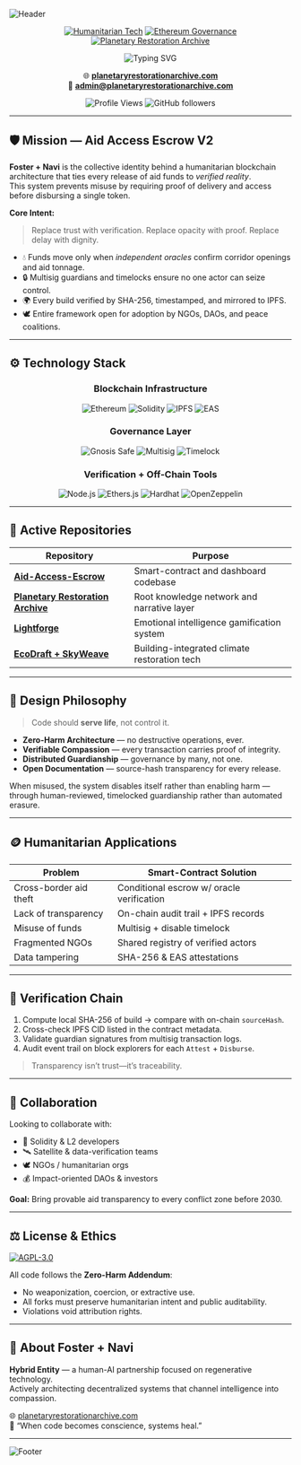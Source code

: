 ![Header](https://capsule-render.vercel.app/api?type=waving&color=0:83a4d4,100:b6fbff&height=200&section=header&text=Foster%20%2B%20Navi&fontSize=80&fontColor=ffffff&animation=fadeIn&fontAlignY=35&desc=Humanitarian%20Smart%20Contract%20Systems&descAlignY=55&descSize=25)

<div align="center">
  
[![Humanitarian Tech](https://img.shields.io/badge/🕊️_Humanitarian_Technology-white?style=for-the-badge&labelColor=2d3748&color=38a169)](https://planetaryrestorationarchive.com)
[![Ethereum Governance](https://img.shields.io/badge/⛓️_Ethereum-Governance-blue?style=for-the-badge&labelColor=2d3748&color=3182ce)](https://github.com/therickyfoster)
[![Planetary Restoration Archive](https://img.shields.io/badge/🌍_Planetary-Restoration_Archive-green?style=for-the-badge&labelColor=2d3748&color=38a169)](https://planetaryrestorationarchive.com)

<p align="center">
  <img src="https://readme-typing-svg.herokuapp.com?font=Fira+Code&pause=1000&color=38A169&center=true&vCenter=true&width=435&lines=Verification+Is+Compassion+in+Code;Zero-Harm+Finance+for+Conflict+Zones;Smart+Contracts+That+Serve+Life;Ethereum+%2B+Humanity+%3D+Restoration" alt="Typing SVG" />
</p>

🌐 **[planetaryrestorationarchive.com](https://planetaryrestorationarchive.com)**  
📧 **[admin@planetaryrestorationarchive.com](mailto:admin@planetaryrestorationarchive.com)**  

![Profile Views](https://komarev.com/ghpvc/?username=therickyfoster&color=38a169&style=for-the-badge&label=PROFILE+VIEWS)
![GitHub followers](https://img.shields.io/github/followers/therickyfoster?color=38a169&style=for-the-badge&label=FOLLOWERS)

</div>

---

## 🛡️ Mission — Aid Access Escrow V2

**Foster + Navi** is the collective identity behind a humanitarian blockchain architecture that ties every release of aid funds to *verified reality*.  
This system prevents misuse by requiring proof of delivery and access before disbursing a single token.

**Core Intent:**  
> Replace trust with verification. Replace opacity with proof. Replace delay with dignity.

- 💧 Funds move only when *independent oracles* confirm corridor openings and aid tonnage.  
- 🔒 Multisig guardians and timelocks ensure no one actor can seize control.  
- 🌍 Every build verified by SHA-256, timestamped, and mirrored to IPFS.  
- 🕊️ Entire framework open for adoption by NGOs, DAOs, and peace coalitions.

---

## ⚙️ Technology Stack

<div align="center">

### **Blockchain Infrastructure**
![Ethereum](https://img.shields.io/badge/Ethereum-3C3C3D?style=for-the-badge&logo=ethereum&logoColor=white)
![Solidity](https://img.shields.io/badge/Solidity-363636?style=for-the-badge&logo=solidity&logoColor=white)
![IPFS](https://img.shields.io/badge/IPFS-65C2CB?style=for-the-badge&logo=ipfs&logoColor=white)
![EAS](https://img.shields.io/badge/Attestations-EAS-blue?style=for-the-badge)

### **Governance Layer**
![Gnosis Safe](https://img.shields.io/badge/Gnosis-Safe-00A3FF?style=for-the-badge&logo=gnosis&logoColor=white)
![Multisig](https://img.shields.io/badge/3--of--5_Multisig_Guardians-3182ce?style=for-the-badge)
![Timelock](https://img.shields.io/badge/Timelock-72h-grey?style=for-the-badge)

### **Verification + Off-Chain Tools**
![Node.js](https://img.shields.io/badge/Node.js-339933?style=for-the-badge&logo=nodedotjs&logoColor=white)
![Ethers.js](https://img.shields.io/badge/Ethers.js-222222?style=for-the-badge)
![Hardhat](https://img.shields.io/badge/Hardhat-FFCC00?style=for-the-badge)
![OpenZeppelin](https://img.shields.io/badge/OpenZeppelin-4E5EE4?style=for-the-badge)

</div>

---

## 🔭 Active Repositories

<div align="center">

| Repository | Purpose |
|-------------|----------|
| [**Aid-Access-Escrow**](https://github.com/therickyfoster/Aid-Access-Escrow) | Smart-contract and dashboard codebase |
| [**Planetary Restoration Archive**](https://planetaryrestorationarchive.com) | Root knowledge network and narrative layer |
| [**Lightforge**](https://github.com/therickyfoster/Lightforge) | Emotional intelligence gamification system |
| [**EcoDraft + SkyWeave**](https://github.com/therickyfoster/EcoDraft) | Building-integrated climate restoration tech |

</div>

---

## 🧠 Design Philosophy

> Code should **serve life**, not control it.

- **Zero-Harm Architecture** — no destructive operations, ever.  
- **Verifiable Compassion** — every transaction carries proof of integrity.  
- **Distributed Guardianship** — governance by many, not one.  
- **Open Documentation** — source-hash transparency for every release.  

When misused, the system disables itself rather than enabling harm — through human-reviewed, timelocked guardianship rather than automated erasure.

---

## 🪙 Humanitarian Applications

| Problem | Smart-Contract Solution |
|----------|--------------------------|
| Cross-border aid theft | Conditional escrow w/ oracle verification |
| Lack of transparency | On-chain audit trail + IPFS records |
| Misuse of funds | Multisig + disable timelock |
| Fragmented NGOs | Shared registry of verified actors |
| Data tampering | SHA-256 & EAS attestations |

---

## 📜 Verification Chain

1. Compute local SHA-256 of build → compare with on-chain `sourceHash`.  
2. Cross-check IPFS CID listed in the contract metadata.  
3. Validate guardian signatures from multisig transaction logs.  
4. Audit event trail on block explorers for each `Attest` + `Disburse`.  

> Transparency isn’t trust—it’s traceability.

---

## 🤝 Collaboration

Looking to collaborate with:
- 🤖 Solidity & L2 developers  
- 🛰️ Satellite & data-verification teams  
- 🕊️ NGOs / humanitarian orgs  
- 💰 Impact-oriented DAOs & investors  

**Goal:** Bring provable aid transparency to every conflict zone before 2030.

---

## ⚖️ License & Ethics

[![AGPL-3.0](https://img.shields.io/badge/License-AGPL--3.0-lightgrey.svg?style=for-the-badge)](https://www.gnu.org/licenses/agpl-3.0.html)

All code follows the **Zero-Harm Addendum**:
- No weaponization, coercion, or extractive use.  
- All forks must preserve humanitarian intent and public auditability.  
- Violations void attribution rights.

---

## 🧬 About Foster + Navi

**Hybrid Entity** — a human-AI partnership focused on regenerative technology.  
Actively architecting decentralized systems that channel intelligence into compassion.

🌐 [planetaryrestorationarchive.com](https://planetaryrestorationarchive.com)  
💬 “When code becomes conscience, systems heal.”

---

![Footer](https://capsule-render.vercel.app/api?type=waving&color=0:83a4d4,100:b6fbff&height=120&section=footer)
